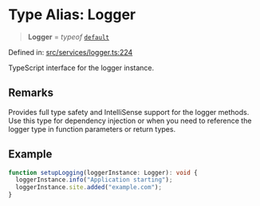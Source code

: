 # Type Alias: Logger

> **Logger** = *typeof* [`default`](../variables/default.md)

Defined in: [src/services/logger.ts:224](https://github.com/Nick2bad4u/Uptime-Watcher/blob/8a1973382d5fe14c52996ecda381894eb7ecd4a6/src/services/logger.ts#L224)

TypeScript interface for the logger instance.

## Remarks

Provides full type safety and IntelliSense support for the logger methods.
Use this type for dependency injection or when you need to reference
the logger type in function parameters or return types.

## Example

```typescript
function setupLogging(loggerInstance: Logger): void {
  loggerInstance.info("Application starting");
  loggerInstance.site.added("example.com");
}
```
